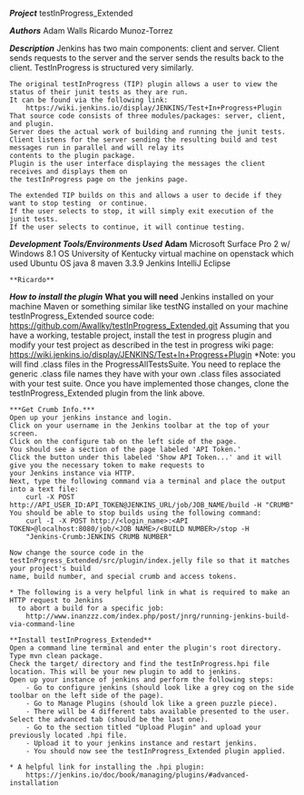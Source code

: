 ***Project***
	testInProgress_Extended

***Authors***
	Adam Walls 
	Ricardo Munoz-Torrez

***Description***
	Jenkins has two main components: client and server.
	Client sends requests to the server and the server sends the results back to the client.
	TestInProgress is structured very similarly.
	
	The original testInProgress (TIP) plugin allows a user to view the status of their junit tests as they are run.
	It can be found via the following link:
		https://wiki.jenkins.io/display/JENKINS/Test+In+Progress+Plugin
	That source code consists of three modules/packages: server, client, and plugin.
	Server does the actual work of building and running the junit tests.
	Client listens for the server sending the resulting build and test messages run in parallel and will relay its 
	contents to the plugin package.
	Plugin is the user interface displaying the messages the client receives and displays them on
	the testInProgress page on the jenkins page.

	The extended TIP builds on this and allows a user to decide if they want to stop testing  or continue.
	If the user selects to stop, it will simply exit execution of the junit tests.
	If the user selects to continue, it will continue testing.
	
***Development Tools/Environments Used***
	**Adam**
		Microsoft Surface Pro 2 w/ Windows 8.1 OS
 		University of Kentucky virtual machine on openstack which used Ubuntu OS
		java 8
		maven 3.3.9
		Jenkins 
		IntelliJ
		Eclipse
		
	**Ricardo**
		 
***How to install the plugin***
	**What you will need**
		Jenkins installed on your machine
		Maven or something similar like testNG installed on your machine
		testInProgress_Extended source code:
			https://github.com/Awallky/testInProgress_Extended.git
	Assuming that you have a working, testable project, install the test in progress plugin and 
	modify your test project as described in the test in progress wiki page:
		https://wiki.jenkins.io/display/JENKINS/Test+In+Progress+Plugin
	*Note: you will find .class files in the ProgressAllTestsSuite. You need to replace the generic 
	      .class file names they have with your own .class files associated with your test suite.
	Once you have implemented those changes, clone the testInProgress_Extended plugin from the link above.
	
	***Get Crumb Info.***
	Open up your jenkins instance and login.
	Click on your username in the Jenkins toolbar at the top of your screen.
	Click on the configure tab on the left side of the page.
	You should see a section of the page labeled 'API Token.'
	Click the button under this labeled 'Show API Token...' and it will give you the necessary token to make requests to 
	your Jenkins instance via HTTP.
	Next, type the following command via a terminal and place the output into a text file:
		curl -X POST http://API_USER_ID:API_TOKEN@JENKINS_URL/job/JOB_NAME/build -H "CRUMB"
	You should be able to stop builds using the following command:
		curl -I -X POST http://<login_name>:<API TOKEN>@localhost:8080/job/<JOB NAME>/<BUILD NUMBER>/stop -H 
		"Jenkins-Crumb:JENKINS CRUMB NUMBER"
	
	Now change the source code in the testInPrgress_Extended/src/plugin/index.jelly file so that it matches your project's build
	name, build number, and special crumb and access tokens.
	
	* The following is a very helpful link in what is required to make an HTTP request to Jenkins 
	  to abort a build for a specific job:
		http://www.inanzzz.com/index.php/post/jnrg/running-jenkins-build-via-command-line
	
	**Install testInProgress_Extended**
	Open a command line terminal and enter the plugin's root directory.
	Type mvn clean package.
	Check the target/ directory and find the testInProgress.hpi file location. This will be your new plugin to add to jenkins.
	Open up your instance of jenkins and perform the following steps:
		- Go to configure jenkins (should look like a grey cog on the side toolbar on the left side of the page).
		- Go to Manage Plugins (should lok like a green puzzle piece).
		- There will be 4 different tabs available presented to the user. Select the advanced tab (should be the last one).
		- Go to the section titled "Upload Plugin" and upload your previously located .hpi file. 
		- Upload it to your jenkins instance and restart jenkins.
		- You should now see the testInProgress_Extended plugin applied.
		
	* A helpful link for installing the .hpi plugin:
		https://jenkins.io/doc/book/managing/plugins/#advanced-installation
